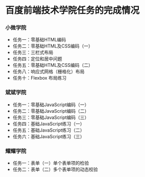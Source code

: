 # 百度前端技术学院任务的完成情况

### 小微学院

* 任务一：零基础HTML编码
* 任务二：零基础HTML及CSS编码（一）
* 任务三：三栏式布局
* 任务四：定位和居中问题
* 任务五：零基础HTML及CSS编码（二）
* 任务八：响应式网格（栅格化）布局
* 任务十：Flexbox 布局练习


### 斌斌学院

* 任务一：零基础JavaScript编码（一）
* 任务二：零基础JavaScript编码（二）
* 任务三：零基础JavaScript编码（三）
* 任务四：基础JavaScript练习（一）
* 任务五：基础JavaScript练习（二）
* 任务六：基础JavaScript练习（三）

### 耀耀学院

* 任务一：表单（一）单个表单项的检验
* 任务二：表单（二）多个表单项的动态校验
